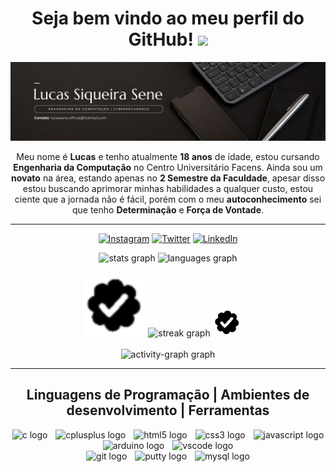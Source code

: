 <h1 align="center"> Seja bem vindo ao meu perfil do GitHub!  <img src="https://emojis.slackmojis.com/emojis/images/1643515207/12254/stockrocket.gif?1643515207" width="35"/> </h2>

<img src="banner.jpg" />

<div align="center">
<p>Meu nome é <b>Lucas</b> e tenho atualmente <b>18 anos</b> de idade, estou cursando <b>Engenharia da Computação</b> no Centro Universitário Facens. Ainda sou um <b>novato</b> na área, estando apenas no <b>2 Semestre da Faculdade</b>, apesar disso estou buscando aprimorar minhas habilidades a qualquer custo, estou ciente que a jornada não é fácil, porém com o meu <b>autoconhecimento</b> sei que tenho <b>Determinação</b> e <b>Força de Vontade</b>.</p>
</div>

<hr>

<div align="center">

[![Instagram](https://img.shields.io/badge/Instagram-E4405F?style=for-the-badge&logo=instagram&logoColor=white)](https://www.instagram.com/lucas.siqueira.sene/)
[![Twitter](https://img.shields.io/badge/Twitter-000?style=for-the-badge&logo=x)](https://x.com/LucasSSene)
[![LinkedIn](https://img.shields.io/badge/LinkedIn-0077B5?style=for-the-badge&logo=linkedin&logoColor=white)](https://www.linkedin.com/in/lucassiqueirasene/)
</div>

<div align="center">
  <img src="https://github-readme-stats.vercel.app/api?username=LucasSiqueiraSene&hide_title=false&hide_rank=false&show_icons=true&include_all_commits=true&count_private=true&disable_animations=false&theme=dark&locale=en&hide_border=false&order=1&custom_title=Lucas%20S%20Sene%20%7C%20Estat%C3%ADstica" height="150" alt="stats graph"  />
  <img src="https://github-readme-stats.vercel.app/api/top-langs?username=LucasSiqueiraSene&locale=en&hide_title=false&layout=compact&card_width=320&langs_count=5&theme=dark&hide_border=false&order=2&custom_title=Linguagens%20mais%20utilizadas" height="150" alt="languages graph"  /><br><br> <img src="verify.gif" width="100" />
  <img src="https://streak-stats.demolab.com?user=LucasSiqueiraSene&locale=pt-br&mode=daily&theme=dark&hide_border=false&border_radius=5&order=3" height="150" alt="streak graph"  />   <img src="verify.gif" /> <img width="15" /><br><br>
  <img src="https://github-readme-activity-graph.vercel.app/graph?username=LucasSiqueiraSene&radius=16&theme=tokyo-night&area=true&order=5&custom_title=Lucas%20S%20Sene%20%7C%20Gr%C3%A1fico%20de%20Contribui%C3%A7%C3%A3o%20&bg_color=151515&color=ffffff&point=ffffff&line=e00000" height="300" alt="activity-graph graph"  />
</div>

<hr>

<h2 align="center"> Linguagens de Programação | Ambientes de desenvolvimento | Ferramentas</h2>

<div align="center">
  <img src="https://cdn.jsdelivr.net/gh/devicons/devicon/icons/c/c-original.svg" height="40" alt="c logo"  />
  <img width="5" />
  <img src="https://cdn.jsdelivr.net/gh/devicons/devicon/icons/cplusplus/cplusplus-original.svg" height="40" alt="cplusplus logo"  />
  <img width="5" />
  <img src="https://cdn.jsdelivr.net/gh/devicons/devicon/icons/html5/html5-original.svg" height="40" alt="html5 logo"  />
  <img width="5" />
  <img src="https://cdn.jsdelivr.net/gh/devicons/devicon/icons/css3/css3-original.svg" height="40" alt="css3 logo"  />
  <img width="5" />
  <img src="https://cdn.simpleicons.org/javascript/F7DF1E" height="40" alt="javascript logo"  />
</div>

<div align="center">
    <img src="https://cdn.jsdelivr.net/gh/devicons/devicon/icons/arduino/arduino-original.svg" height="40" alt="arduino logo" />
  <img width="5" />
  <img src="https://cdn.jsdelivr.net/gh/devicons/devicon/icons/vscode/vscode-original.svg" height="40" alt="vscode logo" 
/>
</div>

<div align="center">
  <img src="https://cdn.jsdelivr.net/gh/devicons/devicon/icons/git/git-original.svg" height="40" alt="git logo"  />
  <img width="5" />
  <img src="https://cdn.jsdelivr.net/gh/devicons/devicon/icons/putty/putty-original.svg" height="40" alt="putty logo"  />
  <img width="5" />
  <img src="https://cdn.jsdelivr.net/gh/devicons/devicon/icons/mysql/mysql-original.svg" height="40" alt="mysql logo"  />
</div>

<br/>

